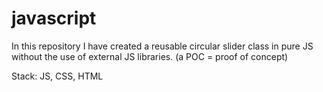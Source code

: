 # javascript

In this repository I have created a reusable circular slider class in pure JS without the use of external JS libraries. 
(a POC = proof of concept) 

Stack: JS, CSS, HTML
